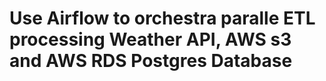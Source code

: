 <h1>Use Airflow to orchestra paralle ETL processing Weather API, AWS s3 and AWS RDS Postgres Database</h1>
